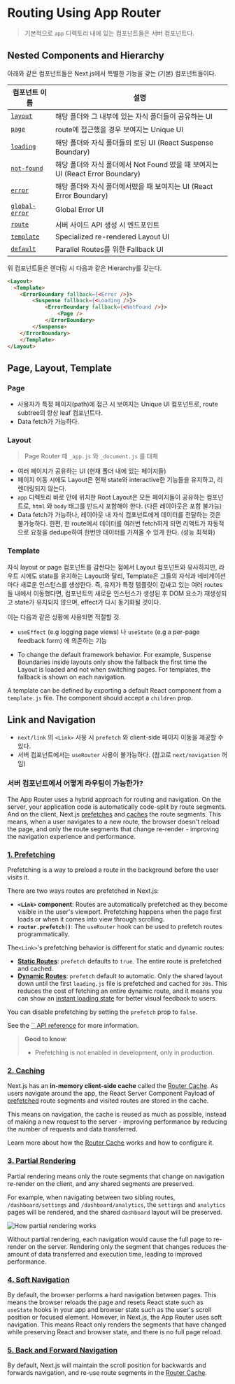 # Routing Using App Router

> 기본적으로 `app` 디렉토리 내에 있는 컴포넌트들은 서버 컴포넌트다.

## Nested Components and Hierarchy

아래와 같은 컴포넌트들은 Next.js에서 특별한 기능을 갖는 (기본) 컴포넌트들이다.

| 컴포넌트 이름                                                | 설명                                                         |
| ------------------------------------------------------------ | ------------------------------------------------------------ |
| [`layout`](https://nextjs.org/docs/app/building-your-application/routing/pages-and-layouts#layouts) | 해당 폴더와 그 내부에 있는 자식 폴더들이 공유하는 UI         |
| [`page`](https://nextjs.org/docs/app/building-your-application/routing/pages-and-layouts#pages) | route에 접근했을 경우 보여지는 Unique UI                     |
| [`loading`](https://nextjs.org/docs/app/building-your-application/routing/loading-ui-and-streaming) | 해당 폴더와 자식 폴더들의 로딩 UI (React Suspense Boundary)  |
| [`not-found`](https://nextjs.org/docs/app/api-reference/file-conventions/not-found) | 해당 폴더와 자식 폴더에서 Not Found 떴을 때 보여지는 UI (React Error Boundary) |
| [`error`](https://nextjs.org/docs/app/building-your-application/routing/error-handling) | 해당 폴더와 자식 폴더에서떴을 때 보여지는 UI (React Error Boundary) |
| [`global-error`](https://nextjs.org/docs/app/building-your-application/routing/error-handling) | Global Error UI                                              |
| [`route`](https://nextjs.org/docs/app/building-your-application/routing/route-handlers) | 서버 사이드 API 생성 시 엔드포인트                           |
| [`template`](https://nextjs.org/docs/app/building-your-application/routing/pages-and-layouts#templates) | Specialized re-rendered Layout UI                            |
| [`default`](https://nextjs.org/docs/app/api-reference/file-conventions/default) | Parallel Routes를 위한 Fallback UI                           |

위 컴포넌트들은 렌더링 시 다음과 같은 Hierarchy를 갖는다. 

```html
<Layout>
  <Template>
    <ErrorBoundary fallback={<Error />}>
    	<Suspense fallback={<Loading />}>
    		<ErrorBoundary fallback={<NotFound />}>
    			<Page />
    		</ErrorBoundary>
    	</Suspense>
    </ErrorBoundary>
	</Template>
</Layout>
```

## Page, Layout, Template

### Page

- 사용자가 특정 페이지(path)에 접근 시 보여지는 Unique UI 컴포넌트로, route subtree의 항상 leaf 컴포넌트다. 
- Data fetch가 가능하다.

### Layout

> Page Router 때 `_app.js` 와 `_document.js` 를 대체

- 여러 페이지가 공유하는 UI (현재 폴더 내에 있는 페이지들)
- 페이지 이동 시에도 Layout은 현재 state와 interactive한 기능들을 유지하고, 리렌더링되지 않는다. 
- `app` 디렉토리 바로 안에 위치한 Root Layout은 모든 페이지들이 공유하는 컴포넌트로, `html` 와 `body` 태그를 반드시 포함해야 한다. (다른 레이아웃은 포함 불가능)
- Data fetch가 가능하나, 레이아웃 내 자식 컴포넌트에게 데이터를 전달하는 것은 불가능하다. 한편, 한 route에서 데이터를 여러번 fetch하게 되면 리액트가 자동적으로 요청을 dedupe하여 한번만 데이터를 가져올 수 있게 한다. (성능 최적화)

### Template 

자식 layout or page 컴포넌트를 감싼다는 점에서 Layout 컴포넌트와 유사하지만, 라우트 시에도 state를 유지하는 Layout와 달리, Template은 그들의 자식과 네비게이션마다 새로운 인스턴스를 생성한다. 즉, 유저가 특정 템플릿이 감싸고 있는 여러 routes들 내에서 이동했다면, 컴포넌트의 새로운 인스턴스가 생성된 후 DOM 요소가 재생성되고 state가 유지되지 않으며, effect가 다시 동기화될 것이다. 

이는 다음과 같은 상황에 사용되면 적절할 것.

- `useEffect` (e.g logging page views) 나 `useState` (e.g a per-page feedback form) 에 의존하는 기능

- To change the default framework behavior. For example, Suspense Boundaries inside layouts only show the fallback the first time the Layout is loaded and not when switching pages. For templates, the fallback is shown on each navigation.

A template can be defined by exporting a default React component from a `template.js` file. The component should accept a `children` prop.

## Link and Navigation

- `next/link` 의 `<Link>` 사용 시 `prefetch` 와 client-side 페이지 이동을 제공할 수 있다. 
- 서버 컴포넌트에서는 `useRouter` 사용이 불가능하다. (참고로 `next/navigation` 꺼임)

### 서버 컴포넌트에서 어떻게 라우팅이 가능한가?

The App Router uses a hybrid approach for routing and navigation. On the server, your application code is automatically code-split by route segments. And on the client, Next.js [prefetches](https://nextjs.org/docs/app/building-your-application/routing/linking-and-navigating#1-prefetching) and [caches](https://nextjs.org/docs/app/building-your-application/routing/linking-and-navigating#2-caching) the route segments. This means, when a user navigates to a new route, the browser doesn't reload the page, and only the route segments that change re-render - improving the navigation experience and performance.

### [1. Prefetching](https://nextjs.org/docs/app/building-your-application/routing/linking-and-navigating#1-prefetching)

Prefetching is a way to preload a route in the background before the user visits it.

There are two ways routes are prefetched in Next.js:

- **`<Link>` component**: Routes are automatically prefetched as they become visible in the user's viewport. Prefetching happens when the page first loads or when it comes into view through scrolling.
- **`router.prefetch()`**: The `useRouter` hook can be used to prefetch routes programmatically.

The`<Link>`'s prefetching behavior is different for static and dynamic routes:

- [**Static Routes**](https://nextjs.org/docs/app/building-your-application/rendering/server-components#static-rendering-default): `prefetch` defaults to `true`. The entire route is prefetched and cached.
- [**Dynamic Routes**](https://nextjs.org/docs/app/building-your-application/rendering/server-components#dynamic-rendering): `prefetch` default to automatic. Only the shared layout down until the first `loading.js` file is prefetched and cached for `30s`. This reduces the cost of fetching an entire dynamic route, and it means you can show an [instant loading state](https://nextjs.org/docs/app/building-your-application/routing/loading-ui-and-streaming#instant-loading-states) for better visual feedback to users.

You can disable prefetching by setting the `prefetch` prop to `false`.

See the [`` API reference](https://nextjs.org/docs/app/api-reference/components/link) for more information.

> **Good to know**:
>
> - Prefetching is not enabled in development, only in production.

### [2. Caching](https://nextjs.org/docs/app/building-your-application/routing/linking-and-navigating#2-caching)

Next.js has an **in-memory client-side cache** called the [Router Cache](https://nextjs.org/docs/app/building-your-application/data-fetching/fetching-caching-and-revalidating#caching-data#router-cache). As users navigate around the app, the React Server Component Payload of [prefetched](https://nextjs.org/docs/app/building-your-application/routing/linking-and-navigating#1-prefetching) route segments and visited routes are stored in the cache.

This means on navigation, the cache is reused as much as possible, instead of making a new request to the server - improving performance by reducing the number of requests and data transferred.

Learn more about how the [Router Cache](https://nextjs.org/docs/app/building-your-application/data-fetching/fetching-caching-and-revalidating#caching-data) works and how to configure it.

### [3. Partial Rendering](https://nextjs.org/docs/app/building-your-application/routing/linking-and-navigating#3-partial-rendering)

Partial rendering means only the route segments that change on navigation re-render on the client, and any shared segments are preserved.

For example, when navigating between two sibling routes, `/dashboard/settings` and `/dashboard/analytics`, the `settings` and `analytics` pages will be rendered, and the shared `dashboard` layout will be preserved.

![How partial rendering works](https://nextjs.org/_next/image?url=%2Fdocs%2Fdark%2Fpartial-rendering.png&w=3840&q=75&dpl=dpl_BgDMtkMC7Ys3CBykeL1toqez4tqp)

Without partial rendering, each navigation would cause the full page to re-render on the server. Rendering only the segment that changes reduces the amount of data transferred and execution time, leading to improved performance.

### [4. Soft Navigation](https://nextjs.org/docs/app/building-your-application/routing/linking-and-navigating#4-soft-navigation)

By default, the browser performs a hard navigation between pages. This means the browser reloads the page and resets React state such as `useState` hooks in your app and browser state such as the user's scroll position or focused element. However, in Next.js, the App Router uses soft navigation. This means React only renders the segments that have changed while preserving React and browser state, and there is no full page reload.

### [5. Back and Forward Navigation](https://nextjs.org/docs/app/building-your-application/routing/linking-and-navigating#5-back-and-forward-navigation)

By default, Next.js will maintain the scroll position for backwards and forwards navigation, and re-use route segments in the [Router Cache](https://nextjs.org/docs/app/building-your-application/data-fetching/fetching-caching-and-revalidating#caching-data).